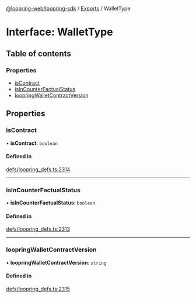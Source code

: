 [@loopring-web/loopring-sdk](../README.md) / [Exports](../modules.md) / WalletType

# Interface: WalletType

## Table of contents

### Properties

- [isContract](WalletType.md#iscontract)
- [isInCounterFactualStatus](WalletType.md#isincounterfactualstatus)
- [loopringWalletContractVersion](WalletType.md#loopringwalletcontractversion)

## Properties

### isContract

• **isContract**: `boolean`

#### Defined in

[defs/loopring_defs.ts:2314](https://github.com/Loopring/loopring_sdk/blob/300ee65/src/defs/loopring_defs.ts#L2314)

___

### isInCounterFactualStatus

• **isInCounterFactualStatus**: `boolean`

#### Defined in

[defs/loopring_defs.ts:2313](https://github.com/Loopring/loopring_sdk/blob/300ee65/src/defs/loopring_defs.ts#L2313)

___

### loopringWalletContractVersion

• **loopringWalletContractVersion**: `string`

#### Defined in

[defs/loopring_defs.ts:2315](https://github.com/Loopring/loopring_sdk/blob/300ee65/src/defs/loopring_defs.ts#L2315)

